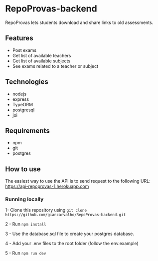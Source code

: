 # RepoProvas-backend

RepoProvas lets students download and share links to old assessments.  

## Features

- Post exams
- Get list of available teachers
- Get list of available subjects
- See exams related to a teacher or subject

## Technologies

- nodejs
- express
- TypeORM
- postgresql
- joi


## Requirements

- npm
- git
- postgres

## How to use

The easiest way to use the API is to send request to the following URL: https://api-repoprovas-1.herokuapp.com

### Running locally

1- Clone this repository using ```git clone https://github.com/giancarvalho/RepoProvas-backend.git```

2 - Run ```npm install``` 

3 - Use the database.sql file to create your postgres database.

4 - Add your .env files to the root folder (follow the env.example)

5 - Run ```npm run dev```


